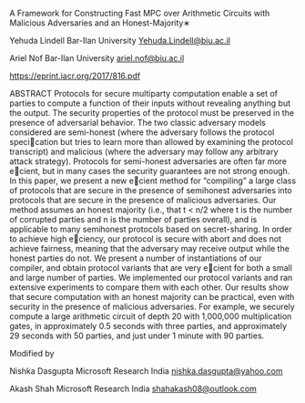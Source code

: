 A Framework for Constructing Fast MPC over Arithmetic Circuits with Malicious Adversaries and an Honest-Majority∗

Yehuda Lindell
Bar-Ilan University
Yehuda.Lindell@biu.ac.il

Ariel Nof
Bar-Ilan University
ariel.nof@biu.ac.il

https://eprint.iacr.org/2017/816.pdf

ABSTRACT
Protocols for secure multiparty computation enable a set of parties
to compute a function of their inputs without revealing anything
but the output. The security properties of the protocol must be
preserved in the presence of adversarial behavior. The two classic
adversary models considered are semi-honest (where the adversary
follows the protocol specication but tries to learn more than allowed
by examining the protocol transcript) and malicious (where
the adversary may follow any arbitrary attack strategy). Protocols
for semi-honest adversaries are often far more ecient, but in many
cases the security guarantees are not strong enough.
In this paper, we present a new ecient method for “compiling”
a large class of protocols that are secure in the presence of semihonest
adversaries into protocols that are secure in the presence
of malicious adversaries. Our method assumes an honest majority
(i.e., that t < n/2 where t is the number of corrupted parties and n
is the number of parties overall), and is applicable to many semihonest
protocols based on secret-sharing. In order to achieve high
eciency, our protocol is secure with abort and does not achieve
fairness, meaning that the adversary may receive output while the
honest parties do not.
We present a number of instantiations of our compiler, and obtain
protocol variants that are very ecient for both a small and
large number of parties. We implemented our protocol variants and
ran extensive experiments to compare them with each other. Our
results show that secure computation with an honest majority can
be practical, even with security in the presence of malicious adversaries.
For example, we securely compute a large arithmetic circuit
of depth 20 with 1,000,000 multiplication gates, in approximately
0.5 seconds with three parties, and approximately 29 seconds with
50 parties, and just under 1 minute with 90 parties.


Modified by

Nishka Dasgupta
Microsoft Research India
nishka.dasgupta@yahoo.com

Akash Shah
Microsoft Research India
shahakash08@outlook.com
